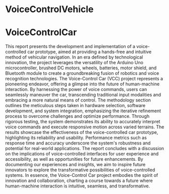 # VoiceControlVehicle
# VoiceControlCar
This report presents the development and implementation of a voice-controlled car prototype, aimed at providing a hands-free and intuitive method of vehicular navigation. In an era defined by technological innovation, the project leverages the versatility of the Arduino Uno microcontroller, brushed DC motors, wheels, batteries, motor shield, and Bluetooth module to create a groundbreaking fusion of robotics and voice recognition technologies.
The Voice-Control Car (VCC) project represents a pioneering endeavor, offering a glimpse into the future of human-machine interaction. By harnessing the power of voice commands, users can seamlessly maneuver the car, transcending traditional input modalities and embracing a more natural means of control.
The methodology section outlines the meticulous steps taken in hardware selection, software development, and system integration, emphasizing the iterative refinement process to overcome challenges and optimize performance. Through rigorous testing, the system demonstrates its ability to accurately interpret voice commands and execute responsive motion across varied terrains.
The results showcase the effectiveness of the voice-controlled car prototype, highlighting its reliability and usability. Performance metrics such as response time and accuracy underscore the system's robustness and potential for real-world applications.
The report concludes with a discussion on the implications of voice-controlled interfaces for user experience and accessibility, as well as opportunities for future enhancements. By documenting our experiences and insights, we aim to inspire future innovators to explore the transformative possibilities of voice-controlled systems.
In essence, the Voice-Control Car project embodies the spirit of innovation and collaboration, charting a course towards a future where human-machine interaction is intuitive, seamless, and transformative.
